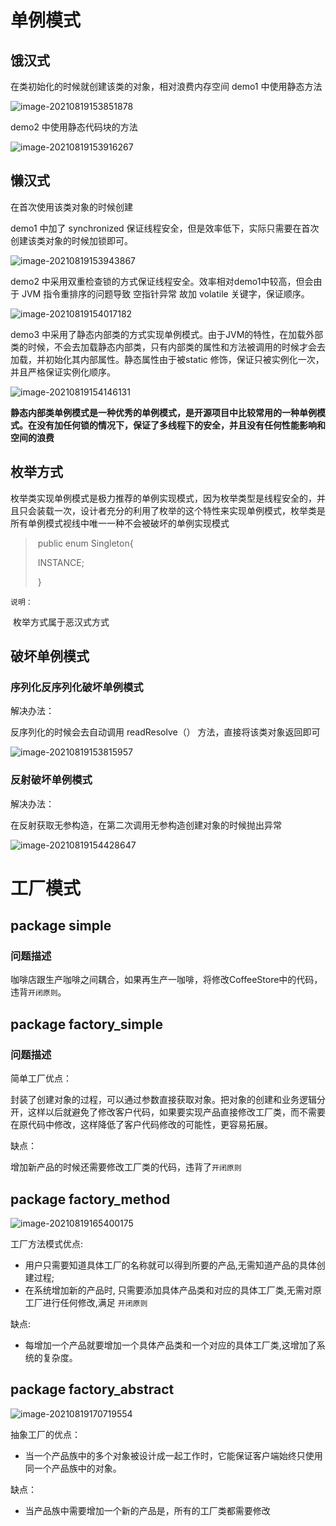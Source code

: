# 单例模式
## 饿汉式
在类初始化的时候就创建该类的对象，相对浪费内存空间
demo1 中使用静态方法

![image-20210819153851878](https://github.com/devAwei/DesignPattern/blob/master/img/image-20210819153851878.png)

demo2 中使用静态代码块的方法

![image-20210819153916267](https://github.com/devAwei/DesignPattern/blob/master/img/image-20210819153916267.png)

## 懒汉式
在首次使用该类对象的时候创建

demo1 中加了 synchronized 保证线程安全，但是效率低下，实际只需要在首次创建该类对象的时候加锁即可。

![image-20210819153943867](https://github.com/devAwei/DesignPattern/blob/master/img/image-20210819153943867.png)

demo2 中采用双重检查锁的方式保证线程安全。效率相对demo1中较高，但会由于 JVM 指令重排序的问题导致 空指针异常
故加 volatile 关键字，保证顺序。

![image-20210819154017182](https://github.com/devAwei/DesignPattern/blob/master/img/image-20210819154017182.png)

demo3 中采用了静态内部类的方式实现单例模式。由于JVM的特性，在加载外部类的时候，不会去加载静态内部类，只有内部类的属性和方法被调用的时候才会去加载，并初始化其内部属性。静态属性由于被static 修饰，保证只被实例化一次，并且严格保证实例化顺序。

![image-20210819154146131](https://github.com/devAwei/DesignPattern/blob/master/img/image-20210819154146131.png)

**静态内部类单例模式是一种优秀的单例模式，是开源项目中比较常用的一种单例模式。在没有加任何锁的情况下，保证了多线程下的安全，并且没有任何性能影响和空间的浪费**



## 枚举方式

枚举类实现单例模式是极力推荐的单例实现模式，因为枚举类型是线程安全的，并且只会装载一次，设计者充分的利用了枚举的这个特性来实现单例模式，枚举类是所有单例模式视线中唯一一种不会被破坏的单例实现模式

> ​	public enum Singleton{
>
> ​			INSTANCE;
>
> ​	}

``说明：`` 

​		枚举方式属于恶汉式方式



## 破坏单例模式

### 序列化反序列化破坏单例模式

解决办法：

反序列化的时候会去自动调用 readResolve（） 方法，直接将该类对象返回即可

![image-20210819153815957](https://github.com/devAwei/DesignPattern/blob/master/img/image-20210819153815957.png)



### 反射破坏单例模式

解决办法：

在反射获取无参构造，在第二次调用无参构造创建对象的时候抛出异常

![image-20210819154428647](https://github.com/devAwei/DesignPattern/blob/master/img/image-20210819154428647.png)

# 工厂模式
## package simple
### 问题描述
咖啡店跟生产咖啡之间耦合，如果再生产一咖啡，将修改CoffeeStore中的代码，违背``开闭原则``。

## package factory_simple
### 问题描述
简单工厂优点：

封装了创建对象的过程，可以通过参数直接获取对象。把对象的创建和业务逻辑分开，这样以后就避免了修改客户代码，如果要实现产品直接修改工厂类，而不需要在原代码中修改，这样降低了客户代码修改的可能性，更容易拓展。

缺点：

增加新产品的时候还需要修改工厂类的代码，违背了``开闭原则``

## package factory_method

![image-20210819165400175](https://github.com/devAwei/DesignPattern/blob/master/img/image-20210819165400175.png)

工厂方法模式优点:

- 用户只需要知道具体工厂的名称就可以得到所要的产品,无需知道产品的具体创建过程;
- 在系统增加新的产品时, 只需要添加具体产品类和对应的具体工厂类,无需对原工厂进行任何修改,满足 ``开闭原则``

缺点:

- 每增加一个产品就要增加一个具体产品类和一个对应的具体工厂类,这增加了系统的复杂度。 

## package factory_abstract

![image-20210819170719554](https://github.com/devAwei/DesignPattern/blob/master/img/image-20210819170719554.png)

抽象工厂的优点：

-  当一个产品族中的多个对象被设计成一起工作时，它能保证客户端始终只使用同一个产品族中的对象。

缺点：

-  当产品族中需要增加一个新的产品是，所有的工厂类都需要修改